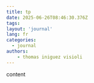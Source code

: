```yaml
---
title: tp
date: 2025-06-26T08:46:30.376Z
tags:
layout: 'journal'
lang: fr
categories: 
  - journal
authors:
    - thomas iniguez visioli
---
```

content 